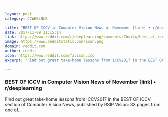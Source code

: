 ```yaml
---

layout: post
category: C7WHBLNLR

title: "BEST OF ICCV in Computer Vision News of November [link] • r/deeplearning"
date: 2017-11-09 11:15:14
link: https://www.reddit.com/r/deeplearning/comments/7bsi4x/best_of_iccv_in_computer_vision_news_of_november/
image: https://www.redditstatic.com/icon.png
domain: reddit.com
author: reddit
icon: https://www.reddit.com/favicon.ico
excerpt: "Find out great take-home lessons from ICCV2017 in the BEST OF ICCV section of Computer Vision News, published by RSIP Vision: 33 pages from one of..."

---
```


### BEST OF ICCV in Computer Vision News of November [link] • r/deeplearning

Find out great take-home lessons from ICCV2017 in the BEST OF ICCV section of Computer Vision News, published by RSIP Vision: 33 pages from one of...